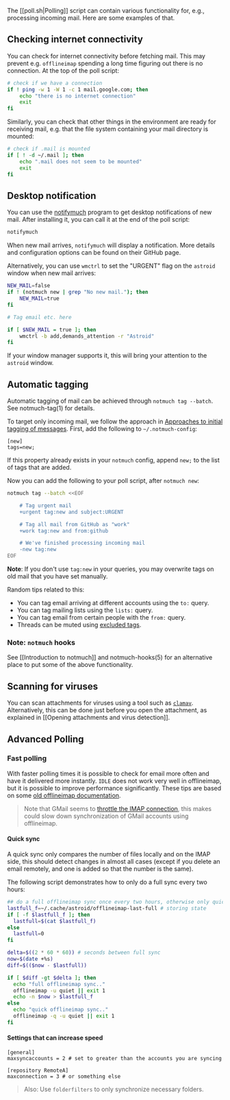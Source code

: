 The [[poll.sh|Polling]] script can contain various functionality for, e.g., processing incoming mail. Here are some examples of that.

## Checking internet connectivity
You can check for internet connectivity before fetching mail. This may prevent e.g. `offlineimap` spending a long time figuring out there is no connection. At the top of the poll script:
~~~bash
# check if we have a connection
if ! ping -w 1 -W 1 -c 1 mail.google.com; then
    echo "there is no internet connection"
    exit
fi
~~~

Similarly, you can check that other things in the environment are ready for receiving mail, e.g. that the file system containing your mail directory is mounted:
~~~bash
# check if .mail is mounted
if [ ! -d ~/.mail ]; then
    echo ".mail does not seem to be mounted"
    exit
fi
~~~

## Desktop notification
You can use the [notifymuch](https://github.com/kspi/notifymuch) program to get desktop notifications of new mail. After installing it, you can call it at the end of the poll script:
~~~bash
notifymuch
~~~
When new mail arrives, `notifymuch` will display a notification. More details and configuration options can be found on their GitHub page.

Alternatively, you can use `wmctrl` to set the "URGENT" flag on the `astroid` window when new mail arrives:
~~~bash
NEW_MAIL=false
if ! (notmuch new | grep "No new mail."); then
    NEW_MAIL=true
fi

# Tag email etc. here

if [ $NEW_MAIL = true ]; then
    wmctrl -b add,demands_attention -r "Astroid"
fi
~~~
If your window manager supports it, this will bring your attention to the `astroid` window.

## Automatic tagging
Automatic tagging of mail can be achieved through `notmuch tag --batch`. See notmuch-tag(1) for details.

To target only incoming mail, we follow the approach in [Approaches to initial tagging of messages](https://notmuchmail.org/initial_tagging/).
First, add the following to `~/.notmuch-config`:
~~~
[new]
tags=new;
~~~
If this property already exists in your `notmuch` config, append `new;` to the list of tags that are added.

Now you can add the following to your poll script, after `notmuch new`:
~~~bash
notmuch tag --batch <<EOF

    # Tag urgent mail
    +urgent tag:new and subject:URGENT

    # Tag all mail from GitHub as "work"
    +work tag:new and from:github

    # We've finished processing incoming mail
    -new tag:new
EOF
~~~
**Note**: If you don't use `tag:new` in your queries, you may overwrite tags on old mail that you have set manually.

Random tips related to this:
- You can tag email arriving at different accounts using the `to:` query.
- You can tag mailing lists using the `lists:` query.
- You can tag email from certain people with the `from:` query.
- Threads can be muted using [excluded tags](https://notmuchmail.org/excluding/).

### Note: `notmuch` hooks
See [[Introduction to notmuch]] and notmuch-hooks(5) for an alternative place to put some of the above functionality.

## Scanning for viruses
You can scan attachments for viruses using a tool such as [`clamav`](http://www.clamav.net/). Alternatively, this can be done just before you open the attachment, as explained in [[Opening attachments and virus detection]].

## Advanced Polling

### Fast polling

With faster polling times it is possible to check for email more often and have it delivered more instantly. `IDLE` does not work very well in offlineimap, but it is possible to improve performance significantly. These tips are based on some [old offlineimap documentation](http://www.offlineimap.org/doc/versions/v6.5.6/MANUAL.html#synchronization-performance).

> Note that GMail seems to [throttle the IMAP connection](https://support.google.com/a/answer/1071518?hl=en), this makes could slow down synchronization of GMail accounts using offlineimap.

#### Quick sync
A quick sync only compares the number of files locally and on the IMAP side, this should detect changes in almost all cases (except if you delete an email remotely, and one is added so that the number is the same).

The following script demonstrates how to only do a full sync every two hours:

```sh
## do a full offlineimap sync once every two hours, otherwise only quicksync
lastfull_f=~/.cache/astroid/offlineimap-last-full # storing state
if [ -f $lastfull_f ]; then
  lastfull=$(cat $lastfull_f)
else
  lastfull=0
fi

delta=$((2 * 60 * 60)) # seconds between full sync
now=$(date +%s)
diff=$(($now - $lastfull))

if [ $diff -gt $delta ]; then
  echo "full offlineimap sync.."
  offlineimap -u quiet || exit 1
  echo -n $now > $lastfull_f
else
  echo "quick offlineimap sync.."
  offlineimap -q -u quiet || exit 1
fi

```

#### Settings that can increase speed
```
[general]
maxsyncaccounts = 2 # set to greater than the accounts you are syncing
```

```
[repository RemoteA]
maxconnection = 3 # or something else
```

> Also: Use `folderfilters` to only synchronize necessary folders.

